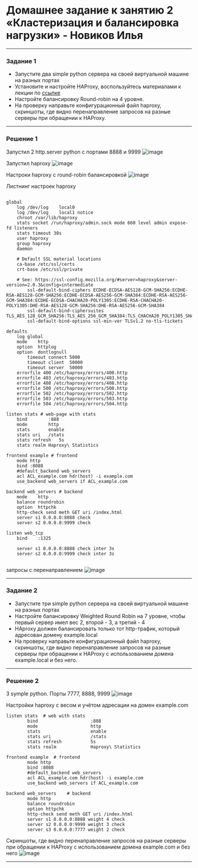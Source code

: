 # Домашнее задание к занятию 2 «Кластеризация и балансировка нагрузки» - Новиков Илья

------

### Задание 1
- Запустите два simple python сервера на своей виртуальной машине на разных портах
- Установите и настройте HAProxy, воспользуйтесь материалами к лекции по [ссылке](2/)
- Настройте балансировку Round-robin на 4 уровне.
- На проверку направьте конфигурационный файл haproxy, скриншоты, где видно перенаправление запросов на разные серверы при обращении к HAProxy.


------

### Решение 1

Запустил 2 http.server python с портами 8888 и 9999
![image](https://github.com/Dendroit/hometasks/assets/155379046/e31b8522-e44b-4532-a8ef-2ff3b381e557)

Запустил haproxy
![image](https://github.com/Dendroit/hometasks/assets/155379046/eb52f211-c60d-4f47-a735-aef15654a9d9)

Настроки haproxy с round-robin балансировкой
![image](https://github.com/Dendroit/hometasks/assets/155379046/75d859ce-efe1-46db-baf0-0964c0185ff1)

Листнинг настроек haproxy
```

global
	log /dev/log	local0
	log /dev/log	local1 notice
	chroot /var/lib/haproxy
	stats socket /run/haproxy/admin.sock mode 660 level admin expose-fd listeners
	stats timeout 30s
	user haproxy
	group haproxy
	daemon

	# Default SSL material locations
	ca-base /etc/ssl/certs
	crt-base /etc/ssl/private

	# See: https://ssl-config.mozilla.org/#server=haproxy&server-version=2.0.3&config=intermediate
        ssl-default-bind-ciphers ECDHE-ECDSA-AES128-GCM-SHA256:ECDHE-RSA-AES128-GCM-SHA256:ECDHE-ECDSA-AES256-GCM-SHA384:ECDHE-RSA-AES256-GCM-SHA384:ECDHE-ECDSA-CHACHA20-POLY1305:ECDHE-RSA-CHACHA20-POLY1305:DHE-RSA-AES128-GCM-SHA256:DHE-RSA-AES256-GCM-SHA384
        ssl-default-bind-ciphersuites TLS_AES_128_GCM_SHA256:TLS_AES_256_GCM_SHA384:TLS_CHACHA20_POLY1305_SHA256
        ssl-default-bind-options ssl-min-ver TLSv1.2 no-tls-tickets

defaults
	log	global
	mode	http
	option	httplog
	option	dontlognull
        timeout connect 5000
        timeout client  50000
        timeout server  50000
	errorfile 400 /etc/haproxy/errors/400.http
	errorfile 403 /etc/haproxy/errors/403.http
	errorfile 408 /etc/haproxy/errors/408.http
	errorfile 500 /etc/haproxy/errors/500.http
	errorfile 502 /etc/haproxy/errors/502.http
	errorfile 503 /etc/haproxy/errors/503.http
	errorfile 504 /etc/haproxy/errors/504.http

listen stats # web-page with stats
	bind		:888
	mode		http
	stats		enable
	stats uri	/stats
	stats refresh	5s
	stats realm	Haproxy\ Statistics

frontend example # frontend
	mode http
	bind :8088
	#default_backend web_servers
	acl ACL_example.com hdr(host) -i example.com
	use_backend web_servers if ACL_example.com

backend web_servers # backend
	mode	http
	balance	roundrobin
	option	httpchk
	http-check send meth GET uri /index.html
	server s1 0.0.0.0:8888 check
	server s2 0.0.0.0:9999 check

listen web_tcp
	bind	:1325
	
	server s1 0.0.0.0:8888 check inter 3s
	server s2 0.0.0.0:9999 check inter 3s


```

запросы с перенаправлением
![image](https://github.com/Dendroit/hometasks/assets/155379046/4d8b2a3c-6918-40e9-8f04-48e46832f59b)


------

### Задание 2
- Запустите три simple python сервера на своей виртуальной машине на разных портах
- Настройте балансировку Weighted Round Robin на 7 уровне, чтобы первый сервер имел вес 2, второй - 3, а третий - 4
- HAproxy должен балансировать только тот http-трафик, который адресован домену example.local
- На проверку направьте конфигурационный файл haproxy, скриншоты, где видно перенаправление запросов на разные серверы при обращении к HAProxy c использованием домена example.local и без него.

------

### Решение 2

3 symple python. Порты 7777, 8888, 9999
![image](https://github.com/Dendroit/hometasks/assets/155379046/4e3b0d25-8686-4c6b-9644-9f2e9ee7b15f)

Настройки haproxy с весом и учётом адресации на домен example.com

```
listen stats  # web with stats
        bind                    :888
        mode                    http
        stats                   enable
        stats uri               /stats
        stats refresh           5s
        stats realm             Haproxy\ Statistics

frontend example  # frontend 
        mode http
        bind :8088
        #default_backend web_servers
      	acl ACL_example.com hdr(host) -i example.com
      	use_backend web_servers if ACL_example.com

backend web_servers    # backend 
        mode http
        balance roundrobin
        option httpchk
        http-check send meth GET uri /index.html
        server s1 0.0.0.0:8888 weight 4 check
        server s2 0.0.0.0:9999 weight 3 check
      	server s3 0.0.0.0:7777 weight 2 check
```
Cкриншоты, где видно перенаправление запросов на разные серверы при обращении к HAProxy c использованием домена example.com и без него
![image](https://github.com/Dendroit/hometasks/assets/155379046/71871c69-eb9a-40d0-bd33-c5ba72812b81)


------
